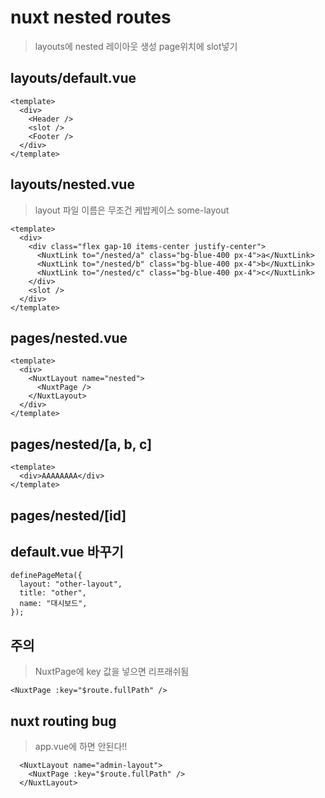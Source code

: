 # nuxt nested routes

> layouts에 nested 레이아웃 생성 page위치에 slot넣기

## layouts/default.vue

```
<template>
  <div>
    <Header />
    <slot />
    <Footer />
  </div>
</template>
```

## layouts/nested.vue

> layout 파일 이름은 무조건 케밥케이스 some-layout

```
<template>
  <div>
    <div class="flex gap-10 items-center justify-center">
      <NuxtLink to="/nested/a" class="bg-blue-400 px-4">a</NuxtLink>
      <NuxtLink to="/nested/b" class="bg-blue-400 px-4">b</NuxtLink>
      <NuxtLink to="/nested/c" class="bg-blue-400 px-4">c</NuxtLink>
    </div>
    <slot />
  </div>
</template>
```

## pages/nested.vue

```
<template>
  <div>
    <NuxtLayout name="nested">
      <NuxtPage />
    </NuxtLayout>
  </div>
</template>
```

## pages/nested/[a, b, c]

```
<template>
  <div>AAAAAAAA</div>
</template>
```

## pages/nested/[id]

## default.vue 바꾸기

```
definePageMeta({
  layout: "other-layout",
  title: "other",
  name: "대시보드",
});
```

## 주의

> NuxtPage에 key 값을 넣으면 리프래쉬됨

```
<NuxtPage :key="$route.fullPath" />
```

## nuxt routing bug

> app.vue에 하면 안된다!!

```
  <NuxtLayout name="admin-layout">
    <NuxtPage :key="$route.fullPath" />
  </NuxtLayout>
```
